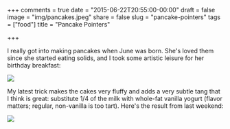 +++
comments = true
date = "2015-06-22T20:55:00-00:00"
draft = false
image = "img/pancakes.jpeg" 
share = false
slug = "pancake-pointers"
tags = ["food"]
title = "Pancake Pointers"

+++

I really got into making pancakes when June was born. She's loved them since she started eating solids, and I took some artistic leisure for her birthday breakfast<!--more-->:

![](/img/birthday-pancakes.jpeg)

My latest trick makes the cakes very fluffy and adds a very subtle tang that I think is great: substitute 1/4 of the milk with whole-fat vanilla yogurt (flavor matters; regular, non-vanilla is too tart). Here's the result from last weekend:

![](/img/pancakes.jpeg)